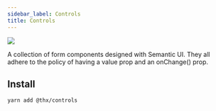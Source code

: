 ```yaml
---
sidebar_label: Controls
title: Controls
---
```


[![](/coverage/controls.svg)](/coverage/controls/lcov-report/index.html)

A collection of form components designed with Semantic UI. They all adhere to the policy of having a value prop and an onChange() prop.

## Install
```
yarn add @thx/controls
```
